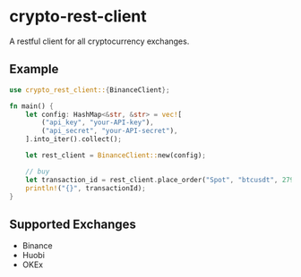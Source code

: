# crypto-rest-client

A restful client for all cryptocurrency exchanges.

## Example

```rust
use crypto_rest_client::{BinanceClient};

fn main() {
    let config: HashMap<&str, &str> = vec![
        ("api_key", "your-API-key"),
        ("api_secret", "your-API-secret"),
    ].into_iter().collect();

    let rest_client = BinanceClient::new(config);

    // buy
    let transaction_id = rest_client.place_order("Spot", "btcusdt", 27999.9, 5.0, false);
    println!("{}", transactionId);
}
```

## Supported Exchanges

-   Binance
-   Huobi
-   OKEx
